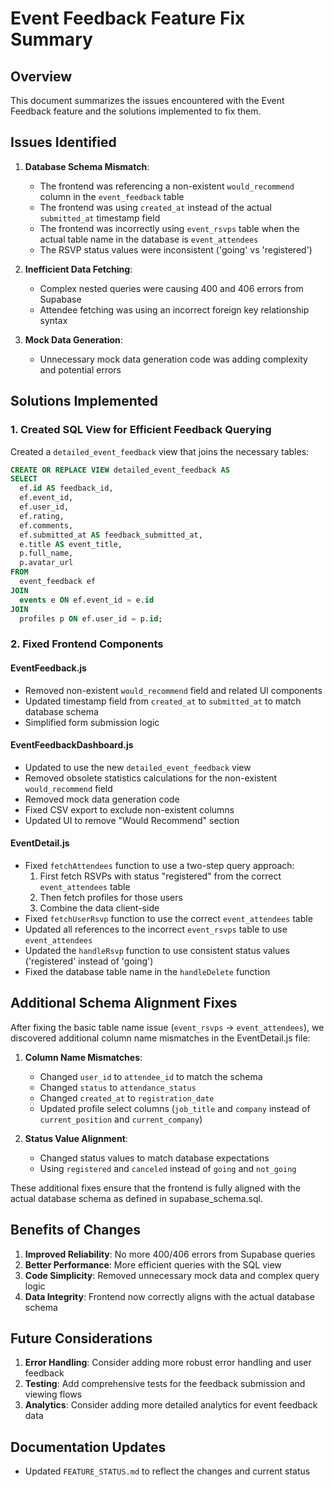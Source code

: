 # Event Feedback Feature Fix Summary

## Overview
This document summarizes the issues encountered with the Event Feedback feature and the solutions implemented to fix them.

## Issues Identified

1. **Database Schema Mismatch**: 
   - The frontend was referencing a non-existent `would_recommend` column in the `event_feedback` table
   - The frontend was using `created_at` instead of the actual `submitted_at` timestamp field
   - The frontend was incorrectly using `event_rsvps` table when the actual table name in the database is `event_attendees`
   - The RSVP status values were inconsistent ('going' vs 'registered')

2. **Inefficient Data Fetching**:
   - Complex nested queries were causing 400 and 406 errors from Supabase
   - Attendee fetching was using an incorrect foreign key relationship syntax

3. **Mock Data Generation**:
   - Unnecessary mock data generation code was adding complexity and potential errors

## Solutions Implemented

### 1. Created SQL View for Efficient Feedback Querying
Created a `detailed_event_feedback` view that joins the necessary tables:
```sql
CREATE OR REPLACE VIEW detailed_event_feedback AS
SELECT 
  ef.id AS feedback_id,
  ef.event_id,
  ef.user_id,
  ef.rating,
  ef.comments,
  ef.submitted_at AS feedback_submitted_at,
  e.title AS event_title,
  p.full_name,
  p.avatar_url
FROM 
  event_feedback ef
JOIN 
  events e ON ef.event_id = e.id
JOIN 
  profiles p ON ef.user_id = p.id;
```

### 2. Fixed Frontend Components

#### EventFeedback.js
- Removed non-existent `would_recommend` field and related UI components
- Updated timestamp field from `created_at` to `submitted_at` to match database schema
- Simplified form submission logic

#### EventFeedbackDashboard.js
- Updated to use the new `detailed_event_feedback` view
- Removed obsolete statistics calculations for the non-existent `would_recommend` field
- Removed mock data generation code
- Fixed CSV export to exclude non-existent columns
- Updated UI to remove "Would Recommend" section

#### EventDetail.js
- Fixed `fetchAttendees` function to use a two-step query approach:
  1. First fetch RSVPs with status "registered" from the correct `event_attendees` table
  2. Then fetch profiles for those users
  3. Combine the data client-side
- Fixed `fetchUserRsvp` function to use the correct `event_attendees` table
- Updated all references to the incorrect `event_rsvps` table to use `event_attendees`
- Updated the `handleRsvp` function to use consistent status values ('registered' instead of 'going')
- Fixed the database table name in the `handleDelete` function

## Additional Schema Alignment Fixes

After fixing the basic table name issue (`event_rsvps` → `event_attendees`), we discovered additional column name mismatches in the EventDetail.js file:

1. **Column Name Mismatches**:
   - Changed `user_id` to `attendee_id` to match the schema
   - Changed `status` to `attendance_status` 
   - Changed `created_at` to `registration_date`
   - Updated profile select columns (`job_title` and `company` instead of `current_position` and `current_company`)

2. **Status Value Alignment**:
   - Changed status values to match database expectations
   - Using `registered` and `canceled` instead of `going` and `not_going`

These additional fixes ensure that the frontend is fully aligned with the actual database schema as defined in supabase_schema.sql.

## Benefits of Changes

1. **Improved Reliability**: No more 400/406 errors from Supabase queries
2. **Better Performance**: More efficient queries with the SQL view
3. **Code Simplicity**: Removed unnecessary mock data and complex query logic
4. **Data Integrity**: Frontend now correctly aligns with the actual database schema

## Future Considerations

1. **Error Handling**: Consider adding more robust error handling and user feedback
2. **Testing**: Add comprehensive tests for the feedback submission and viewing flows
3. **Analytics**: Consider adding more detailed analytics for event feedback data

## Documentation Updates
- Updated `FEATURE_STATUS.md` to reflect the changes and current status
